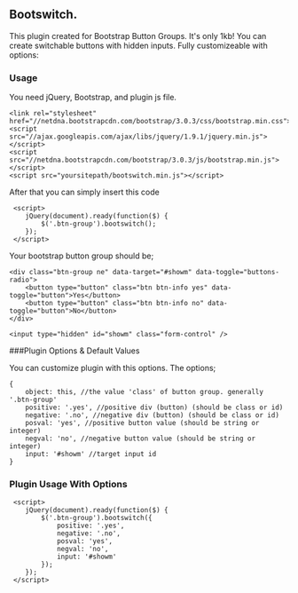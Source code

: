 ## Bootswitch.
This plugin created for Bootstrap Button Groups. It's only 1kb! You can create switchable buttons with hidden inputs. Fully customizeable with options:

### Usage
You need jQuery, Bootstrap, and plugin js file.

```
<link rel="stylesheet" href="//netdna.bootstrapcdn.com/bootstrap/3.0.3/css/bootstrap.min.css">
<script src="//ajax.googleapis.com/ajax/libs/jquery/1.9.1/jquery.min.js"></script>
<script src="//netdna.bootstrapcdn.com/bootstrap/3.0.3/js/bootstrap.min.js"></script>
<script src="yoursitepath/bootswitch.min.js"></script>
```
After that you can simply insert this code

```
 <script>
 	jQuery(document).ready(function($) {
 		$('.btn-group').bootswitch();	
 	});
 </script>
```
Your bootstrap button group should be;
```
<div class="btn-group ne" data-target="#showm" data-toggle="buttons-radio">
	<button type="button" class="btn btn-info yes" data-toggle="button">Yes</button>
	<button type="button" class="btn btn-info no" data-toggle="button">No</button>
</div>

<input type="hidden" id="showm" class="form-control" />
```

###Plugin Options & Default Values

You can customize plugin with this options. The options;
```
{
	object: this, //the value 'class' of button group. generally '.btn-group'
	positive: '.yes', //positive div (button) (should be class or id)
	negative: '.no', //negative div (button) (should be class or id)
	posval: 'yes', //positive button value (should be string or integer)
	negval: 'no', //negative button value (should be string or integer)
	input: '#showm' //target input id
}
```

### Plugin Usage With Options
```
 <script>
 	jQuery(document).ready(function($) {
 		$('.btn-group').bootswitch({
			positive: '.yes',
			negative: '.no',
			posval: 'yes',
			negval: 'no',
			input: '#showm'
 		});	
 	});
 </script>
```
